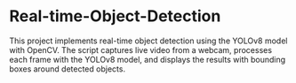 # Real-time-Object-Detection
This project implements real-time object detection using the YOLOv8 model with OpenCV. The script captures live video from a webcam, processes each frame with the YOLOv8 model, and displays the results with bounding boxes around detected objects.
